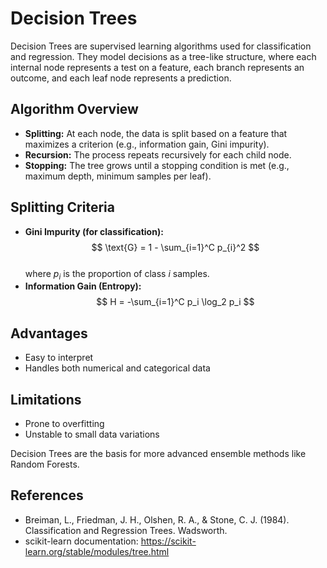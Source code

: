 # Decision Trees

Decision Trees are supervised learning algorithms used for classification and regression. They model decisions as a tree-like structure, where each internal node represents a test on a feature, each branch represents an outcome, and each leaf node represents a prediction.

## Algorithm Overview
- **Splitting:** At each node, the data is split based on a feature that maximizes a criterion (e.g., information gain, Gini impurity).
- **Recursion:** The process repeats recursively for each child node.
- **Stopping:** The tree grows until a stopping condition is met (e.g., maximum depth, minimum samples per leaf).

## Splitting Criteria
- **Gini Impurity (for classification):** \
$$
\text{G} = 1 - \sum_{i=1}^C p_{i}^2
$$ \
  where $p_i$ is the proportion of class $i$ samples.
- **Information Gain (Entropy):**
$$
H = -\sum_{i=1}^C p_i \log_2 p_i
$$

## Advantages
- Easy to interpret
- Handles both numerical and categorical data

## Limitations
- Prone to overfitting
- Unstable to small data variations

Decision Trees are the basis for more advanced ensemble methods like Random Forests.

## References
- Breiman, L., Friedman, J. H., Olshen, R. A., & Stone, C. J. (1984). Classification and Regression Trees. Wadsworth.
- scikit-learn documentation: https://scikit-learn.org/stable/modules/tree.html
